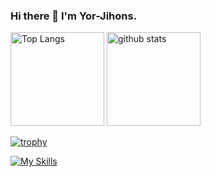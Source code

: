 ### Hi there 👋 I'm Yor-Jihons.

<p align="left"> 
  <img alt="Top Langs" height="150px" src="https://github-readme-stats.vercel.app/api/top-langs/?username=Yor-Jihons&layout=compact&theme=onedark" />
  <img alt="github stats" height="150px" src="https://github-readme-stats.vercel.app/api?username=Yor-Jihons&theme=gruvbox&show_icons=true&show=reviews,discussions_started,discussions_answered,prs_merged,prs_merged_percentage" />
</p>

[![trophy](https://github-profile-trophy.vercel.app/?username=Yor-Jihons&theme=onedark)](https://github.com/ryo-ma/github-profile-trophy)

[![My Skills](https://skillicons.dev/icons?i=js,html,css,wasm)](https://skillicons.dev)

<!--
**Yor-Jihons/Yor-Jihons** is a ✨ _special_ ✨ repository because its `README.md` (this file) appears on your GitHub profile.

Here are some ideas to get you started:

- 🔭 I’m currently working on ...
- 🌱 I’m currently learning ...
- 👯 I’m looking to collaborate on ...
- 🤔 I’m looking for help with ...
- 💬 Ask me about ...
- 📫 How to reach me: ...
- 😄 Pronouns: ...
- ⚡ Fun fact: ...
-->
